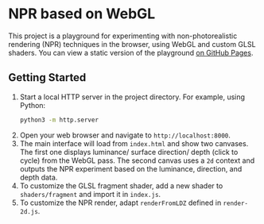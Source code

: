 # NPR based on WebGL

This project is a playground for experimenting with non-photorealistic rendering (NPR) techniques in the browser, using WebGL and custom GLSL shaders. You can view a static version of the playground [on GitHub Pages](https://a-johanson.github.io/npr-webgl-js/).

## Getting Started

1. Start a local HTTP server in the project directory. For example, using Python:
	```sh
	python3 -m http.server
	```
2. Open your web browser and navigate to `http://localhost:8000`.
3. The main interface will load from `index.html` and show two canvases. The first one displays luminance/ surface direction/ depth (click to cycle) from the WebGL pass. The second canvas uses a `2d` context and outputs the NPR experiment based on the luminance, direction, and depth data.
4. To customize the GLSL fragment shader, add a new shader to `shaders/fragment` and import it in `index.js`.
5. To customize the NPR render, adapt `renderFromLDZ` defined in `render-2d.js`.
